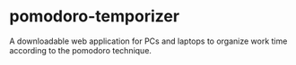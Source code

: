 # pomodoro-temporizer
A downloadable web application for PCs and laptops to organize work time according to the pomodoro technique.
